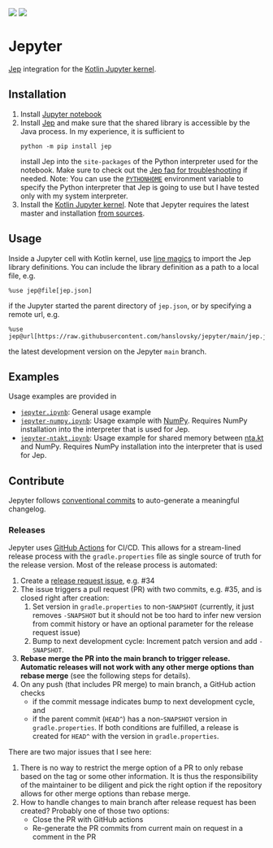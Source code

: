 [![](https://jitpack.io/v/me.hanslovsky/jepyter.svg)](https://jitpack.io/#me.hanslovsky/jepyter)
[![](http://github.com/hanslovsky/jepyter/actions/workflows/build.yaml/badge.svg)](http://github.com/hanslovsky/jepyter/actions/workflows/build.yaml)

# Jepyter

[Jep](https://github.com/ninia/jep) integration for the [Kotlin Jupyter kernel](https://github.com/Kotlin/kotlin-jupyter).

## Installation

 1. Install [Jupyter notebook](https://github.com/jupyter/notebook#installation)
 2. Install [Jep](https://github.com/ninia/jep/wiki/Getting-Started#installing-jep) and make sure that the shared library is accessible by the Java process. In my experience, it is sufficient to
    ```shell
    python -m pip install jep
    ```
    install Jep into the `site-packages` of the Python interpreter used for the notebook. Make sure to check out the [Jep faq for troubleshooting](https://github.com/ninia/jep/wiki/FAQ#how-do-i-fix-unsatisfied-link-error-no-jep-in-javalibrarypath) if needed. Note: You can use the [`PYTHONHOME`](https://github.com/ninia/jep/issues/92) environment variable to specify the Python interpreter that Jep is going to use but I have tested only with my system interpreter.
 3. Install the [Kotlin Jupyter kernel](https://github.com/Kotlin/kotlin-jupyter). Note that Jepyter requires the latest master and installation [from sources](https://github.com/Kotlin/kotlin-jupyter#from-sources).


## Usage

Inside a Jupyter cell with Kotlin kernel, use [line magics](https://github.com/Kotlin/kotlin-jupyter#line-magics) to import the Jep library definitions. You can include the library definition as a path to a local file, e.g.

```
%use jep@file[jep.json]
```
if the Jupyter started the parent directory of  `jep.json`, or by specifying a remote url, e.g.
```
%use jep@url[https://raw.githubusercontent.com/hanslovsky/jepyter/main/jep.json]
```
the latest development version on the Jepyter `main` branch.


## Examples

Usage examples are provided in
 - [`jepyter.ipynb`](jepyter.ipynb): General usage example
 - [`jepyter-numpy.ipynb`](jepyter-numpy.ipynb): Usage example with [NumPy](https://numpy.org/). Requires NumPy installation into the interpreter that is used for Jep.
 - [`jepyter-ntakt.ipynb`](jepyter-ntakt.ipynb): Usage example for shared memory between [nta.kt](https://github.com/saalfeldlab/ntakt) and NumPy. Requires NumPy installation into the interpreter that is used for Jep.

## Contribute

Jepyter follows [conventional commits](https://www.conventionalcommits.org/) to auto-generate a meaningful changelog.


### Releases
Jepyter uses [GitHub Actions](https://github.com/features/actions) for CI/CD.
This allows for a stream-lined release process with the `gradle.properties` file as single source of truth for the release version. Most of the release process is automated:
 1. Create a [release request issue](https://github.com/hanslovsky/jepyter/issues/new?assignees=&labels=release+request&template=request-release.md&title=%5BRELEASE%5D), e.g. #34
 2. The issue triggers a pull request (PR) with two commits, e.g. #35, and is closed right after creation:
    1. Set version in `gradle.properties` to non-`SNAPSHOT` (currently, it just removes `-SNAPSHOT` but it should not be too hard to infer new version from commit history or have an optional parameter for the release request issue)
    2. Bump to next development cycle: Increment patch version and add `-SNAPSHOT`.
 3. **Rebase merge the PR into the main branch to trigger release. Automatic releases will not work with any other merge options than rebase merge** (see the following steps for details).
 4. On any push (that includes PR merge) to main branch, a GitHub action checks
    - if the commit message indicates bump to next development cycle, and
    - if the parent commit (`HEAD^`) has a non-`SNAPSHOT` version in `gradle.properties`.
    If both conditions are fulfilled, a release is created for `HEAD^` with the version in `gradle.properties`.

There are two major issues that I see here:
 1. There is no way to restrict the merge option of a PR to only rebase based on the tag or some other information.
    It is thus the responsibility of the maintainer to be diligent and pick the right option
    if the repository allows for other merge options than rebase merge.
 2. How to handle changes to main branch after release request has been created? Probably one of those two options:
    - Close the PR with GitHub actions
    - Re-generate the PR commits from current main on request in a comment in the PR
